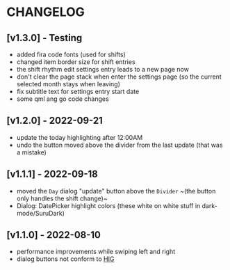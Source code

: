 # CHANGELOG

## [v1.3.0] - Testing

- added fira code fonts (used for shifts)
- changed item border size for shift entries
- the shift rhythm edit settings entry leads to a new page now
- don't clear the page stack when enter the settings page (so the current selected month stays when leaving)
- fix subtitle text for settings entry start date
- some qml ang go code changes

## [v1.2.0] - 2022-09-21

- update the today highlighting after 12:00AM
- undo the button moved above the divider from the last update (that was a mistake)

## [v1.1.1] - 2022-09-18

- moved the `Day` dialog "update" button above the `Divider` ~(the button only handles the shift change)~
- Dialog: DatePicker highlight colors (these white on white stuff in dark-mode/SuruDark)

## [v1.1.0] - 2022-08-10

- performance improvements while swiping left and right
- dialog buttons not conform to [HIG](https://docs.ubports.com/en/latest/humanguide/app-layout/dialogs.html)
